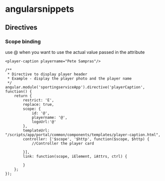 # angularsnippets

## Directives

### Scope binding

use @ when you want to use the actual value passed in the attribute

```
<player-caption playername="Pete Sampras"/>
```

```
/**
 * Directive to display player header
 * Example - display the player photo and the player name
 */
angular.module('sportingserviceApp').directive('playerCaption', function() {
    return {
        restrict: 'E',
        replace: true,
        scope: {
            id: '@',
            playername: '@',
            logoUrl:'@'
        },
        templateUrl: "/scripts/app/portal/common/components/templates/player-caption.html",
        controller: ['$scope', '$http', function($scope, $http) {
            //Controller the player card

        }],
        link: function(scope, iElement, iAttrs, ctrl) {

        }
    };
});
```
